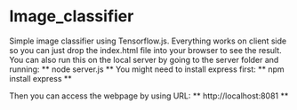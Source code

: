 # Image_classifier

Simple image classifier using Tensorflow.js. Everything works on client side so you can just drop the index.html file into your browser to see the result.
You can also run this on the local server by going to the server folder and running:
** node server.js **
You might need to install express first:
** npm install express **

Then you can access the webpage by using URL:
**  http://localhost:8081 **
